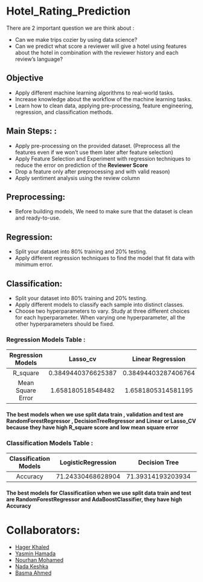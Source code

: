 # Hotel_Rating_Prediction

There are 2 important question we are think about :
 - Can we make trips cozier by using data science?
 - Can we predict what score a reviewer will give a hotel using features about the hotel in combination with the reviewer history and each review’s language?

## Objective
- Apply different machine learning algorithms to real-world tasks.
- Increase knowledge about the workflow of the machine learning tasks.
- Learn how to clean data, applying pre-processing, feature engineering, regression, and classification methods. 
   
## Main Steps: :
- Apply pre-processing on the provided dataset. (Preprocess all the features even if we won’t use them later after feature selection)
- Apply Feature Selection and Experiment with regression techniques to reduce the error on prediction of the **Reviewer Score** 
- Drop a feature only after preprocessing and with valid reason)
- Apply sentiment analysis using the review column

## Preprocessing: 
- Before building models, We need to make sure that the dataset is clean and ready-to-use.

## Regression:
- Split your dataset into 80% training and 20% testing.
- Apply different regression techniques to find the model that fit data with minimum error.
  
## Classification: 
- Split your dataset into 80% training and 20% testing.
- Apply different models to classify each sample into distinct classes.
- Choose two hyperparameters to vary. Study at three different choices for each hyperparameter. When varying one hyperparameter, all the other hyperparameters should be fixed.


### Regression Models Table :

|    Regression Models   |  Lasso_cv  |    Linear Regression     |       RandomForestRegressor           |          DecisionTree         |      Polynomial Regression      |  
|         :----:             |       :----:          |        :----:        |      :----:         |         :----:       |         :----:       |
|         R_square           |      0.3849440376625387   |  0.38494403287406764  |      0.45004317773035707         |   0.41176508418282953       |     0.4341312285364416 |
|        Mean Square Error      |     1.658180518548482   |  1.6581805314581195 |  1.482674333022735 |  1.5858714287251607   |     1.5255726801344527     |


#### The best models when we use split data train , validation and test are RandomForestRegressor , DecisionTreeRegressor and Linear or Lasso_CV because they have high R_square score and low mean square error


### Classification Models Table :

|    Classification Models   |    LogisticRegression   |    Decision Tree     |       RandomForestClassifier   |        AdaBoostClassifier      |  
|         :----:             |       :----:            |        :----:        |            :----:              |              :----:            |
|       Accuracy             |    71.24330468628904    |  71.39314193203934   |        72.0321030604688        |        72.18538484060417       |


#### The best models for Classificatiion when we use split data train and test are RandomForestRegressor and AdaBoostClassifier, they have high Accuracy 


  
# Collaborators:
- <a href="https://github.com/hagerkhaledabdelmonem">Hager Khaled</a><br>
- <a href="https://github.com/YasminHamada">Yasmin Hamada</a><br>
- <a href="https://github.com/Nourhan613">Nourhan Mohamed</a><br>
- <a href="https://github.com/nadakeshka">Nada Keshka</a><br>
- <a href="https://github.com/Basma-Ahmed24">Basma Ahmed</a><br>
